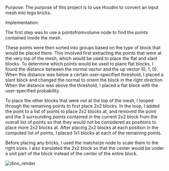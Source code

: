 Purpose: The purpose of this project is to use Houdini to convert an input mesh into lego bricks. 

Implementation:

The first step was to use a pointsfromvolume node to find the points contained inside the mesh. 

These points were then sorted into groups based on the type of block that would be placed there. 
This involved first extracting the points that were at the very top of the mesh, which would be used to place the flat and slant blocks. To determine which points would be used to place flat blocks, I found the distance between the normal vector and the up vector (0, 1, 0). When this distance was below a certain user-specified threshold, I placed a slant block and changed the normal to orient the block in the right direction. When the distance was above the threshold, I placed a flat block with the user-specified probability. 

To place the other blocks that were not at the top of the mesh, I looped through the remaining points to first place 2x2 blocks. In the loop, I added the point to a list of points to place 2x2 blocks at, and removed the point and the 3 surrounding points contained in the current 2x2 block from the overall list of points so that they would not be considered as positions to place more 2x2 blocks at. After placing 2x2 blocks at each position in the computed list of points, I placed 1x1 blocks at each of the remaining points. 

Before placing any bricks, I used the matchsize node to scale them to the right sizes. I also translated the 2x2 block so that the center would be under a unit part of the block instead of the center of the entire block. 


![dino_render](https://github.com/RachelDLin/hw03-legos/assets/43388455/9c3df807-3f1a-4fe3-b0fa-0943c1bc90ad)
